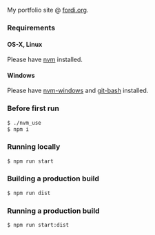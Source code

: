 My portfolio site @ [fordi.org](https://fordi.org).

### Requirements

#### OS-X, Linux

Please have [nvm](https://github.com/nvm-sh/nvm#installing-and-updating) installed.

#### Windows

Please have [nvm-windows](https://github.com/coreybutler/nvm-windows/releases) and [git-bash](https://git-scm.com/download/win) installed.

### Before first run

```bash
$ ./nvm_use
$ npm i
```

### Running locally

```bash
$ npm run start
```

### Building a production build
```bash
$ npm run dist
```

### Running a production build
```bash
$ npm run start:dist
```
